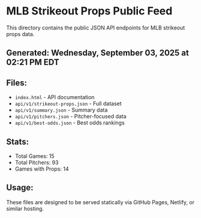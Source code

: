 # MLB Strikeout Props Public Feed

This directory contains the public JSON API endpoints for MLB strikeout props data.

## Generated: Wednesday, September 03, 2025 at 02:21 PM EDT

## Files:
- `index.html` - API documentation
- `api/v1/strikeout-props.json` - Full dataset
- `api/v1/summary.json` - Summary data
- `api/v1/pitchers.json` - Pitcher-focused data  
- `api/v1/best-odds.json` - Best odds rankings

## Stats:
- Total Games: 15
- Total Pitchers: 93
- Games with Props: 14

## Usage:
These files are designed to be served statically via GitHub Pages, Netlify, or similar hosting.
